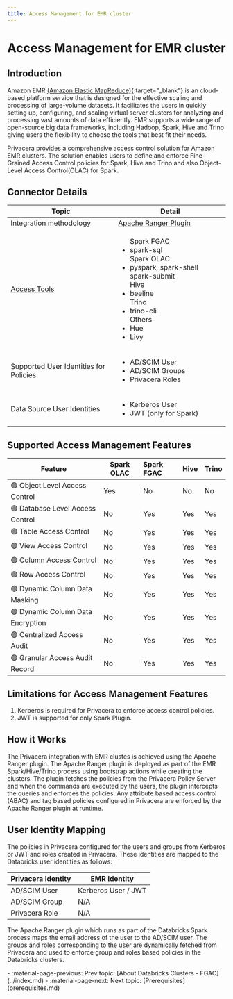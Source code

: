 ```yaml
---
title: Access Management for EMR cluster
---
```


# Access Management for EMR cluster


## Introduction

Amazon EMR [(Amazon Elastic MapReduce)](https://docs.aws.amazon.com/emr/latest/ManagementGuide/emr-what-is-emr.html){:target="_blank"} is an cloud-based platform service that is designed for the effective scaling and
processing of large-volume datasets. It facilitates the users in quickly setting up, configuring, and scaling
virtual server clusters for analyzing and processing vast amounts of data efficiently. EMR supports a wide range of
open-source big data frameworks, including Hadoop, Spark, Hive and Trino giving users the flexibility to choose the
tools that best fit their needs.

Privacera provides a comprehensive access control solution for Amazon EMR clusters. The solution enables users to define
and enforce Fine-Grained Access Control policies for Spark, Hive and Trino and also Object-Level Access Control(OLAC)
for Spark.


## Connector Details


| Topic                                                                        | Detail                                                                                                                                                              |
|------------------------------------------------------------------------------|---------------------------------------------------------------------------------------------------------------------------------------------------------------------|
| Integration methodology                                                      | [Apache Ranger Plugin](../../../resources/design/access-management/integrations/apache_ranger_plugin.md)                                                            |
| [Access Tools](../../../resources/design/access-management/access_tools.md)  | <ul>Spark FGAC<li>spark-sql</li>Spark OLAC<li>pyspark, spark-shell spark-submit</li>Hive<li>beeline</li>Trino<li>trino-cli</li>Others<li>Hue</li><li>Livy</li></ul> |
| Supported User Identities for Policies                                       | <ul><li>AD/SCIM User</li><li>AD/SCIM Groups</li><li>Privacera Roles</li>                                                                                            |
| Data Source User Identities                                                  | <ul><li>Kerberos User</li><li>JWT (only for Spark)</li></ul>                                                                                                        |


## Supported Access Management Features

| Feature                                       | Spark OLAC | Spark FGAC | Hive | Trino  |
|-----------------------------------------------|------------|:-----------|------|--------|
| :green_circle: Object Level Access Control    | Yes        | No         | No   | No     |
| :green_circle: Database Level Access Control  | No         | Yes        | Yes  | Yes    |
| :green_circle: Table Access Control           | No         | Yes        | Yes  | Yes    |
| :green_circle: View Access Control            | No         | Yes        | Yes  | Yes    |
| :green_circle: Column Access Control          | No         | Yes        | Yes  | Yes    |
| :green_circle: Row Access Control             | No         | Yes        | Yes  | Yes    |
| :green_circle: Dynamic Column Data Masking    | No         | Yes        | Yes  | Yes    |
| :green_circle: Dynamic Column Data Encryption | No         | Yes        | Yes  | Yes    |
| :green_circle: Centralized Access Audit       | No         | Yes        | Yes  | Yes    |
| :green_circle: Granular Access Audit Record   | No         | Yes        | Yes  | Yes    |


## Limitations for Access Management Features
1. Kerberos is required for Privacera to enforce access control policies.
2. JWT is supported for only Spark Plugin.

## How it Works

The Privacera integration with EMR clustes is achieved using the Apache Ranger
plugin. The Apache Ranger plugin is deployed as part of the EMR Spark/Hive/Trino process using bootstrap actions while creating
the clusters. The plugin fetches the policies from the Privacera Policy Server and when the commands are executed by
the users, the plugin intercepts the queries and enforces the policies.
Any attribute based access control (ABAC) and tag based policies configured in Privacera are enforced by the Apache Ranger plugin at
runtime.

## User Identity Mapping

The policies in Privacera configured for the users and groups from Kerberos or JWT and roles created in Privacera.
These identities are mapped to the Databricks user identities as follows:

| Privacera Identity | EMR Identity        |
|--------------------|---------------------|
| AD/SCIM User       | Kerberos User / JWT |
| AD/SCIM Group      | N/A                 |
| Privacera Role     | N/A                 |

The Apache Ranger plugin which runs as part of the Databricks Spark process maps the email address of the user to the
AD/SCIM user. The groups and roles corresponding to the user are dynamically fetched from Privacera and used to enforce
group and roles based policies in the Databricks clusters.



<div class="grid cards" markdown>
-   :material-page-previous: Prev topic: [About Databricks Clusters - FGAC](../index.md)
-   :material-page-next: Next topic: [Prerequisites](prerequisites.md)
</div>

